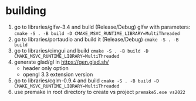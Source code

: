 




#  building

1. go to libraries/glfw-3.4 and build (Release/Debug) glfw with parameters:
    `cmake -S . -B build -D CMAKE_MSVC_RUNTIME_LIBRARY=MultiThreaded`
2. go to libraries/portaudio and build it (Release/Debug)
    `cmake -S . -B build`
3. go to libraries/cimgui and build 
    `cmake -S . -B build -D CMAKE_MSVC_RUNTIME_LIBRARY=MultiThreaded`
4. generate glad/gl in https://gen.glad.sh/
    - header only option
    - opengl 3.3 extension version
3. go to libraries/cglm-0.9.4 and build 
    `cmake -S . -B build -D CMAKE_MSVC_RUNTIME_LIBRARY=MultiThreaded`
6. use premake in root directory to create vs project
    `premake5.exe vs2022`
